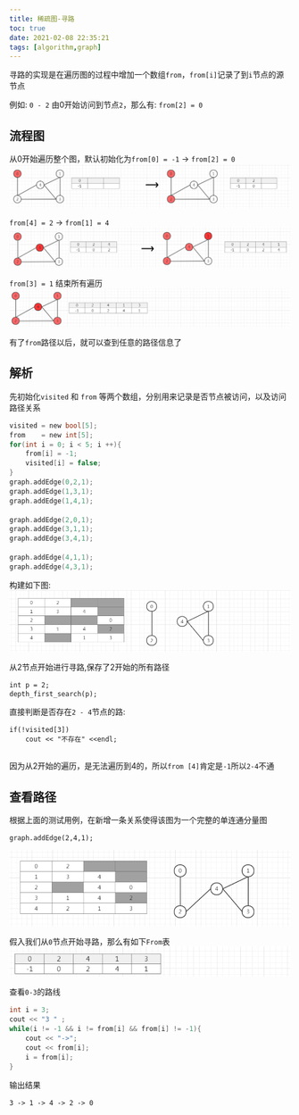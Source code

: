 ```yaml
---
title: 稀疏图-寻路
toc: true
date: 2021-02-08 22:35:21
tags: [algorithm,graph]
---
```

寻路的实现是在遍历图的过程中增加一个数组`from`，`from[i]`记录了到`i`节点的源节点

例如: `0 - 2` 由0开始访问到节点`2`，那么有: `from[2] = 0`
## 流程图
从0开始遍历整个图，默认初始化为`from[0] = -1` -> `from[2] = 0`
![](images/blog/graph/HRUBODGZFS.png)

`from[4] = 2` -> `from[1] = 4`
![](images/blog/graph/SYEZUXNABT.png)

`from[3] = 1` 结束所有遍历
![](images/blog/graph/KHDMSBGLUU.png)

有了`from`路径以后，就可以查到任意的路径信息了



## 解析
先初始化`visited` 和  `from` 等两个数组，分别用来记录是否节点被访问，以及访问路径关系
```c
visited = new bool[5];
from    = new int[5];
for(int i = 0; i < 5; i ++){
    from[i] = -1;
    visited[i] = false;
}
graph.addEdge(0,2,1);
graph.addEdge(1,3,1);
graph.addEdge(1,4,1);

graph.addEdge(2,0,1);
graph.addEdge(3,1,1);
graph.addEdge(3,4,1);

graph.addEdge(4,1,1);
graph.addEdge(4,3,1);
```
构建如下图:
![](images/blog/graph/UUEDFINUMZ.png)

从2节点开始进行寻路,保存了2开始的所有路径
```
int p = 2;
depth_first_search(p);
```

直接判断是否存在`2 - 4`节点的路:
```
if(!visited[3])
    cout << "不存在" <<endl;
    
```
因为从2开始的遍历，是无法遍历到4的，所以`from [4]`肯定是`-1`所以`2-4`不通

## 查看路径
根据上面的测试用例，在新增一条关系使得该图为一个完整的单连通分量图
```
graph.addEdge(2,4,1);
```
![](images/blog/graph/WEDNUOXDLT.png)

假入我们从`0`节点开始寻路，那么有如下`From`表
![](images/blog/graph/PTISTUAZKA.png)

查看`0-3`的路线
```c
int i = 3;
cout << "3 " ;
while(i != -1 && i != from[i] && from[i] != -1){
    cout << "->";
    cout << from[i];
    i = from[i];
}
```
输出结果
```
3 -> 1 -> 4 -> 2 -> 0
```
